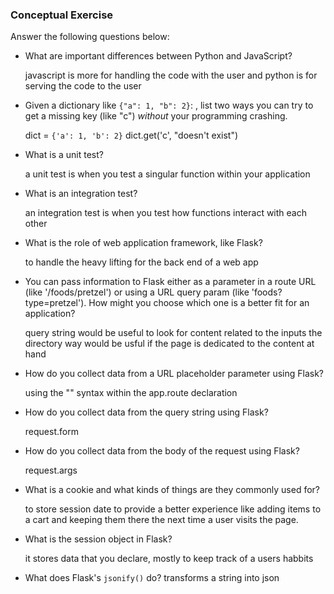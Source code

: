 ### Conceptual Exercise

Answer the following questions below:

- What are important differences between Python and JavaScript?

  javascript is more for handling the code with the user and python is for serving the code to the user

- Given a dictionary like ``{"a": 1, "b": 2}``: , list two ways you
  can try to get a missing key (like "c") *without* your programming
  crashing.

  dict = ``{'a': 1, 'b': 2}``
  dict.get('c', "doesn't exist")

- What is a unit test?

  a unit test is when you test a singular function within your application 

- What is an integration test?

  an integration test is when you test how functions interact with each other 


- What is the role of web application framework, like Flask?

  to handle the heavy lifting for the back end of a web app

- You can pass information to Flask either as a parameter in a route URL
  (like '/foods/pretzel') or using a URL query param (like
  'foods?type=pretzel'). How might you choose which one is a better fit
  for an application?

  query string would be useful to look for content related to the inputs the directory way would be usful if the page is dedicated to the content at hand

- How do you collect data from a URL placeholder parameter using Flask?

  using the "<placeholder>" syntax within the app.route declaration 

- How do you collect data from the query string using Flask?

  request.form

- How do you collect data from the body of the request using Flask?
  
  request.args 

- What is a cookie and what kinds of things are they commonly used for?

  to store session date to provide a better experience like adding items to a cart and keeping them there the next time a user visits the page.

- What is the session object in Flask?

  it stores data that you declare, mostly to keep track of a users habbits 

- What does Flask's `jsonify()` do?
  transforms a string into json
